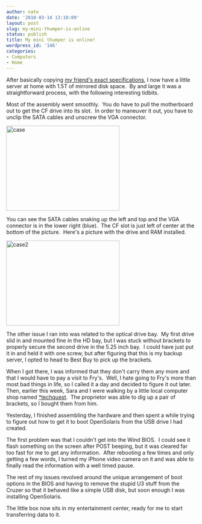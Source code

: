 ```yaml
---
author: nate
date: '2010-03-14 13:18:09'
layout: post
slug: my-mini-thumper-is-online
status: publish
title: My mini thumper is online!
wordpress_id: '146'
categories:
- Computers
- Home
---
```


After basically copying <a href="http://serialized.net/2009/02/the-littlest-thumper-opensolaris-nas-on-an-msi-wind-pc/">my friend's exact specifications</a>, I now have a little server at home with 1.5T of mirrored disk space.  By and large it was a straightforward process, with the following interesting tidbits.

Most of the assembly went smoothly.  You do have to pull the motherboard out to get the CF drive into its slot.  In order to maneuver it out, you have to unclip the SATA cables and unscrew the VGA connector.

<a href="/uploads/2010/03/case.jpg"><img class="alignnone size-medium wp-image-147" title="case" src="/uploads/2010/03/case-300x225.jpg" alt="case" width="300" height="225" /></a>

You can see the SATA cables snaking up the left and top and the VGA connector is in the lower right (blue).  The CF slot is just left of center at the bottom of the picture.  Here's a picture with the drive and RAM installed.

<a href="/uploads/2010/03/case2.jpg"><img class="alignnone size-medium wp-image-148" title="case2" src="/uploads/2010/03/case2-300x225.jpg" alt="case2" width="300" height="225" /></a>

The other issue I ran into was related to the optical drive bay.  My first drive slid in and mounted fine in the HD bay, but I was stuck without brackets to properly secure the second drive in the 5.25 inch bay.  I could have just put it in and held it with one screw, but after figuring that this is my backup server, I opted to head to Best Buy to pick up the brackets.

When I got there, I was informed that they don't carry them any more and that I would have to pay a visit to Fry's.  Well, I hate going to Fry's more than most bad things in life, so I called it a day and decided to figure it out later.  Then, earlier this week, Sara and I were walking by a little local computer shop named <a href="http://www.techquest.net/">*techquest</a>.  The proprietor was able to dig up a pair of brackets, so I bought them from him.

Yesterday, I finished assembling the hardware and then spent a while trying to figure out how to get it to boot OpenSolaris from the USB drive I had created.

The first problem was that I couldn't get into the Wind BIOS.  I could see it flash something on the screen after POST beeping, but it was cleared far too fast for me to get any information.  After rebooting a few times and only getting a few words, I turned my iPhone video camera on it and was able to finally read the information with a well timed pause.

The rest of my issues revolved around the unique arrangement of boot options in the BIOS and having to remove the stupid U3 stuff from the Cruzer so that it behaved like a simple USB disk, but soon enough I was installing OpenSolaris.

The little box now sits in my entertainment center, ready for me to start transferring data to it.